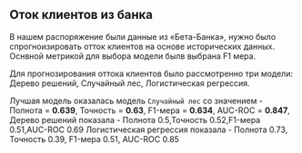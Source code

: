 ## Оток клиентов из банка
В нашем распоряжение были данные из «Бета-Банка»,
нужно было спрогноизировать отток клиентов на основе исторических данных. Оснвной метрикой для выбора модели былв выбрана F1 мера.

Для прогнозирования оттока клиентов было рассмотренно три модели:
 Дерево решений, Случайный лес, Логистическая регрессия.
 
Лучшая модель оказалась модель `Случайный лес` со значением - Полнота = **0.639**, Точность = **0.63**, F1-мера = **0.634**, AUC-ROC = **0.847**, Дерево решений показала - Полнота 0.5,Точность 0.52,F1-мера 0.51,AUC-ROC 0.69
Логистическая регрессия показала - Полнота 0.73, Точность 0.39, F1-мера 0.51, AUC-ROC 0.85
